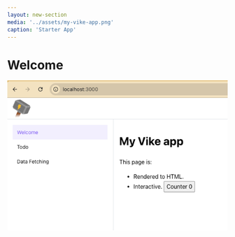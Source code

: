 ```yaml
---
layout: new-section
media: '../assets/my-vike-app.png'
caption: 'Starter App'
---
```


# Welcome

!['Browser App'](../assets/my-vike-app.png)

<Counter/>